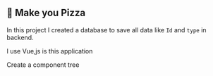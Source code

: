 ## :pizza: Make you Pizza 


In this project I created a database to save all data like ```Id``` and ```type``` in backend. 

I use Vue,js is this application 

Create a component tree 
